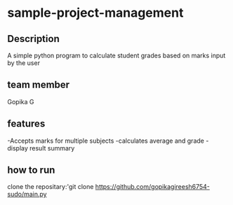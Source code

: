 # sample-project-management
## Description
 A simple python program to calculate student grades based on marks input by the user
## team member
Gopika G
## features
-Accepts marks for multiple subjects
-calculates average and grade
-display result summary
## how to run
clone the repositary:'git clone https://github.com/gopikagireesh6754-sudo/main.py
